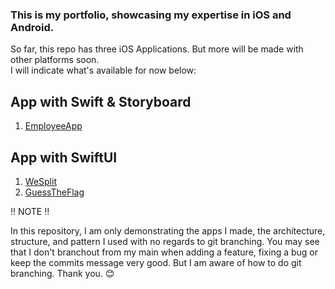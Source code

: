 ### This is my portfolio, showcasing my expertise in iOS and Android.

So far, this repo has three iOS Applications. But more will be made with other platforms soon.<br>
I will indicate what's available for now below:

## App with Swift & Storyboard
1. [EmployeeApp](https://github.com/chandevbringino/Portfolio/tree/main/iOS/Swift/EmployeeApp)

## App with SwiftUI
1. [WeSplit](https://github.com/chandevbringino/Portfolio/tree/main/iOS/SwiftUI/WeSplit)
2. [GuessTheFlag](https://github.com/chandevbringino/Portfolio/tree/main/iOS/SwiftUI/GuessTheFlag)



‼️ NOTE ‼️

In this repository, I am only demonstrating the apps I made, the architecture, structure, and pattern I used with no regards to git branching. You may see that I don't branchout from my main when adding a feature, fixing a bug or keep the commits message very good. But I am aware of how to do git branching. Thank you. 😊
